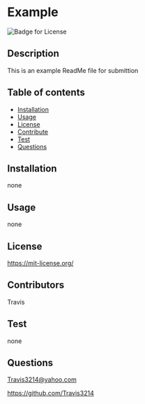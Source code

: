 # Example
  ![Badge for License](https://shields.io/badge/license-MIT-red.svg)

  ## Description
  This is an example ReadMe file for submittion

  ## Table of contents
  * [Installation](#installation)
  * [Usage](#usage)
  * [License](#license)
  * [Contribute](#contribute)
  * [Test](#test)
  * [Questions](#questions)

  ## Installation
  none

  ## Usage
  none

  ## License
  https://mit-license.org/

  ## Contributors
  Travis

  ## Test
  none

  ## Questions
  Travis3214@yahoo.com

  https://github.com/Travis3214
  